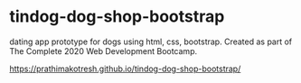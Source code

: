 # tindog-dog-shop-bootstrap

dating app prototype for dogs using html, css, bootstrap. Created as part of The Complete 2020 Web Development Bootcamp.

https://prathimakotresh.github.io/tindog-dog-shop-bootstrap/
